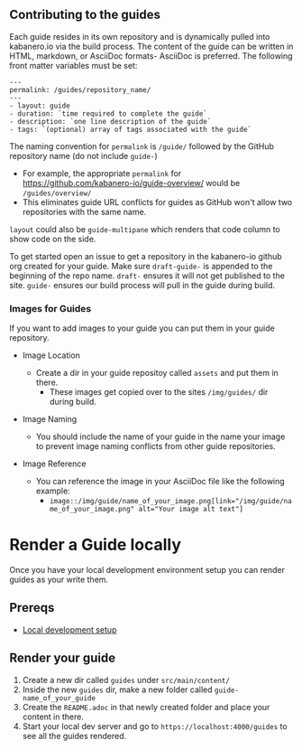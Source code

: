 ## Contributing to the guides
Each guide resides in its own repository and is dynamically pulled into kabanero.io via the build process. The content of the guide can be written in HTML, markdown, or AsciiDoc formats- AsciiDoc is preferred. The following front matter variables must be set:
```
---
permalink: /guides/repository_name/
---
- layout: guide
- duration: `time required to complete the guide`
- description: `one line description of the guide`
- tags: `(optional) array of tags associated with the guide`
```
The naming convention for `permalink` is `/guide/` followed by the GitHub repository name (do not include `guide-`)
   * For example, the appropriate `permalink` for https://github.com/kabanero-io/guide-overview/ would be `/guides/overview/`
   * This eliminates guide URL conflicts for guides as GitHub won't allow two repositories with the same name.

`layout` could also be `guide-multipane` which renders that code column to show code on the side.

To get started open an issue to get a repository in the kabanero-io github org created for your guide. Make sure `draft-guide-` is appended to the beginning of the repo name. `draft-` ensures it will not get published to the site. `guide-` ensures our build process will pull in the guide during build.

### Images for Guides

If you want to add images to your guide you can put them in your guide repository.

* Image Location
   * Create a dir in your guide repositoy called `assets` and put them in there. 
      * These images get copied over to the sites `/img/guides/` dir during build. 

* Image Naming
   * You should include the name of your guide in the name your image to prevent image naming conflicts from other guide repositories.
   
* Image Reference
   * You can reference the image in your AsciiDoc file like the following example:
      * `image::/img/guide/name_of_your_image.png[link="/img/guide/name_of_your_image.png" alt="Your image alt text"]`

# Render a Guide locally

Once you have your local development environment setup you can render guides as your write them.

## Prereqs
* [Local development setup](https://github.com/kabanero-io/kabanero-website/blob/master/CONTRIBUTING.md#local-development-setup)

## Render your guide

1. Create a new dir called `guides` under `src/main/content/`
1. Inside the new `guides` dir, make a new folder called `guide-name_of_your_guide`
1. Create the `README.adoc` in that newly created folder and place your content in there.
1. Start your local dev server and go to `https://localhost:4000/guides` to see all the guides rendered.


